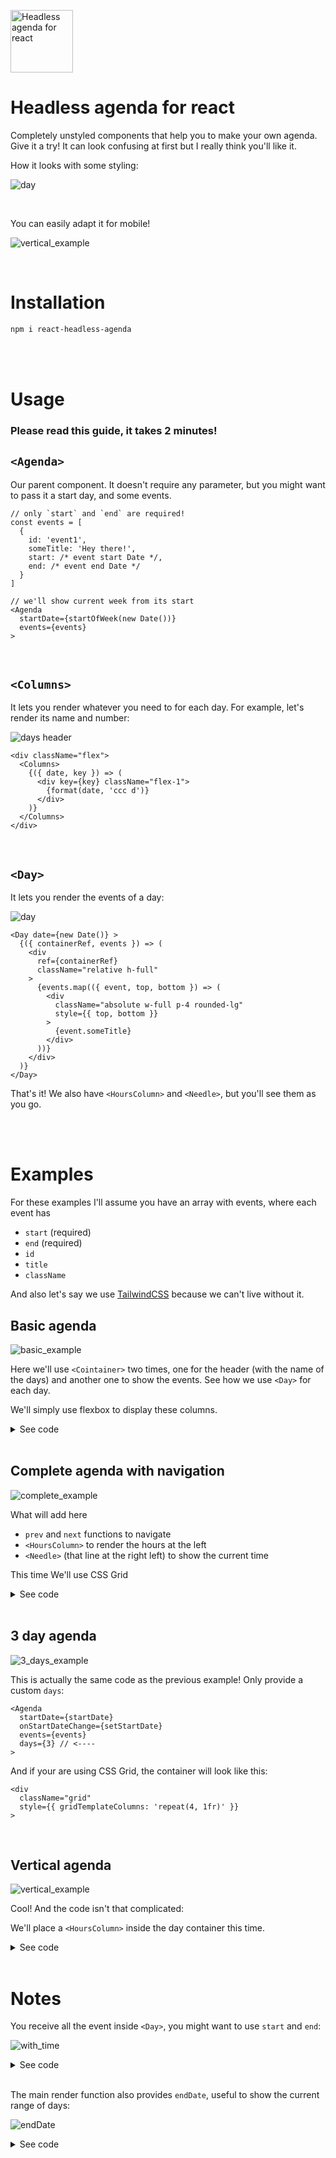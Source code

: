 <img
  src="./assets/logo.svg"
  alt="Headless agenda for react"
  width="100"
/>
# Headless agenda for react
Completely unstyled components that help you to make your own agenda. Give it a try! It can look confusing at first but I really think you'll like it.

How it looks with some styling:

![day](./assets/complete_agenda.png)

<br>

You can easily adapt it for mobile!
<br>

![vertical_example](./assets/vertical_example.gif)


<br>

# Installation

```bash
npm i react-headless-agenda
```

<br>
<br>

# Usage
### Please read this guide, it takes 2 minutes!

## `<Agenda>`
Our parent component. It doesn't require any parameter, but you might want to pass it a start day, and some events.

```tsx
// only `start` and `end` are required!
const events = [
  {
    id: 'event1',
    someTitle: 'Hey there!',
    start: /* event start Date */,
    end: /* event end Date */
  }
]

// we'll show current week from its start
<Agenda
  startDate={startOfWeek(new Date())}
  events={events}
>
```

<br>

## `<Columns>`

It lets you render whatever you need to for each day. For example, let's render its name and number:

![days header](./assets/days_header.png)

```tsx
<div className="flex">
  <Columns>
    {({ date, key }) => (
      <div key={key} className="flex-1">
        {format(date, 'ccc d')}
      </div>
    )}
  </Columns>
</div>
```

<br>

## `<Day>`

It lets you render the events of a day:

![day](./assets/day.png)

```tsx
<Day date={new Date()} >
  {({ containerRef, events }) => (
    <div
      ref={containerRef}
      className="relative h-full"
    >
      {events.map(({ event, top, bottom }) => (
        <div
          className="absolute w-full p-4 rounded-lg"
          style={{ top, bottom }}
        >
          {event.someTitle}
        </div>
      ))}
    </div>
  )}
</Day>
```

That's it! We also have `<HoursColumn>` and `<Needle>`, but you'll see them as you go.

<br>
<br>

# Examples

For these examples I'll assume you have an array with events, where each event has
  - `start` (required)
  - `end` (required)
  - `id`
  - `title`
  - `className`

And also let's say we use [TailwindCSS](https://tailwindcss.com/) because we can't live without it.


## Basic agenda

![basic_example](./assets/basic_agenda.png)

Here we'll use `<Cointainer>` two times, one for the header (with the name of the days) and another one to show the events. See how we use `<Day>` for each day.

We'll simply use flexbox to display these columns.

<details>
  <summary>See code</summary>

  <br>

  ```tsx
    import Agenda, { Columns, HoursColumn, Day, Needle } from 'react-headless-agenda'
    import { format } from 'date-fns'
    import { useState } from 'react'

    const Event = ({ title, top, bottom, className }) => (
      <div
        className={`absolute w-full p-4 rounded-lg ${className}`}
        style={{ top, bottom }}
      >
        {title}
      </div>
    )

    export default function BasicAgenda() {
      return (
        <Agenda
          startDate={new Date()}
          events={events}
        >
          {() => (
            <>
              <div className="flex mb-10">
                <Columns>
                  {({ date, key }) => (
                    <div key={key} className="text-center flex-1">
                      {format(date, 'ccc d')}
                    </div>
                  )}
                </Columns>
              </div>
              <div
                className="flex gap-4"
                style={{ height: 700 }}
              >
                <Columns>
                  {({ date, key }) => (
                    <Day key={key} date={date} >
                      {({ containerRef, events }) => (
                        <div
                          ref={containerRef}
                          className="relative h-full flex-1"
                        >
                          {events.map(({ event, top, bottom }) => (
                            <Event
                              key={event.id}
                              top={top}
                              bottom={bottom}
                              {...event}
                            />
                          ))}
                        </div>
                      )}
                    </Day>
                  )}
                </Columns>
              </div>
            </>
          )}
        </Agenda>
      )
    }
  ```
</details>

<br>

## Complete agenda with navigation

![complete_example](./assets/complete_agenda.png)

What will add here
- `prev` and `next` functions to navigate
- `<HoursColumn>` to render the hours at the left
- `<Needle>` (that line at the right left) to show the current time

This time We'll use CSS Grid

<details>
  <summary>See code</summary>

  <br>

  ```tsx
    const Event = ({ title, top, bottom, className }) => (
      <div
        className={`absolute w-full p-4 rounded-lg ${className}`}
        style={{ top, bottom }}
      >
        {title}
      </div>
    )

    export default function CompleteAgenda() {

      const [startDate, setStartDate] = useState(new Date())

      return (
        <Agenda
          startDate={startDate}
          onStartDateChange={setStartDate}
          events={events}
        >
          {({ prev, next }) => (
            <>
              <div className="flex justify-center gap-x-5 items-center mb-10">
                <CaretLeft onClick={prev} />
                <h5>{format(startDate, 'MMMM')}</h5>
                <CaretRight onClick={next} />
              </div>
              <div
                className="grid gap-4"
                style={{ gridTemplateColumns: 'repeat(8, 1fr)' }}
              >
                <div />
                <Columns>
                  {({ date, key }) => (
                    <div key={key} className="text-center">
                      {format(date, 'ccc d')}
                    </div>
                  )}
                </Columns>
                <div className="text-center">
                  <HoursColumn>
                    {({ hour }) => (
                      <div key={hour} className="opacity-30 py-1">
                        {hour} hs
                      </div>
                    )}
                  </HoursColumn>
                </div>
                <Columns>
                  {({ date, key }) => (
                    <Day key={key} date={date} >
                      {({ containerRef, events }) => (
                        <div
                          ref={containerRef}
                          className="relative h-full"
                        >
                          {events.map(({ event, top, bottom }) => (
                            <Event key={event.title} {...event} top={top} bottom={bottom} />
                          ))}
                          <Needle>
                            {({ top }) => (
                              <div
                                className="absolute h-1 bg-red-400 z-40 w-full"
                                style={{ top }}
                              />
                            )}
                          </Needle>
                        </div>
                      )}
                    </Day>
                  )}
                </Columns>
              </div>
            </>
          )}
        </Agenda>
      )
    }
  ```
</details>

<br>

## 3 day agenda

![3_days_example](./assets/3_days.png)

This is actually the same code as the previous example! Only provide a custom `days`:

```tsx
<Agenda
  startDate={startDate}
  onStartDateChange={setStartDate}
  events={events}
  days={3} // <----
>
```
And if your are using CSS Grid, the container will look like this:

```tsx
<div
  className="grid"
  style={{ gridTemplateColumns: 'repeat(4, 1fr)' }}
>
```

<br>

## Vertical agenda

![vertical_example](./assets/vertical_example.gif)

Cool! And the code isn't that complicated:

We'll place a `<HoursColumn>` inside the day container this time.

<details>
  <summary>See code</summary>

  <br>

  ```tsx
    const Event = ({ title, top, bottom, className }) => (
      <div
        className={`absolute w-full p-4 rounded-lg ${className}`}
        style={{ top, bottom }}
      >
        {title}
      </div>
    )

    export default function VerticalAgendaDemo() {

      return (
        <Agenda events={events} >
          {() => (
            <Columns>
              {({ date, key }) => (
                <Day key={key} date={date} >
                  {({ containerRef, events }) => (
                    <div>
                      <h4 className="mt-6 py-4">
                        {format(date, 'EEEE d')}
                      </h4>
                      <div
                        ref={containerRef}
                        className="flex gap-x-3"
                      >
                        <div>
                          <HoursColumn>
                            {({ hour }) => (
                              <div key={hour} className="opacity-30 py-1">
                                {hour} hs
                              </div>
                            )}
                          </HoursColumn>
                        </div>
                        <div className="flex-1 relative">
                          {events.map(({ event, top, bottom }) => (
                            <Event
                              key={event.id}
                              top={top}
                              bottom={bottom}
                              {...event}
                            />
                          ))}
                        </div>
                      </div>
                    </div>
                  )}
                </Day>
              )}
            </Columns>
          )}
        </Agenda>
      )
    }
  ```
</details>

<br>

# Notes

You receive all the event inside `<Day>`, you might want to use `start` and `end`:

![with_time](./assets/with_time.png)

<details>
  <summary>See code</summary>

  <br>

  ```tsx
    const Event = ({ title, top, bottom, className, start, end }) => (
      <div
        className={`absolute w-full p-4 rounded-lg ${className}`}
        style={{ top, bottom }}
      >
        {title}
        <br />
        {format(start, 'HH:mm')}
        &nbsp;-&nbsp;
        {format(end, 'HH:mm')}
      </div>
    )
  ```
</details>

<br>

The main render function also provides `endDate`, useful to show the current range of days:

![endDate](./assets/endDate.png)

<details>
  <summary>See code</summary>

  <br>

  ```tsx
    <Agenda>
      {({ prev, next, endDate }) => (
        <div className="flex justify-center gap-x-5 items-center">
          <CaretLeft onClick={prev} />
          <h5>
            {format(startDate, 'd/M')}
            &nbsp; - &nbsp;
            {format(endDate, 'd/M')}
          </h5>
          <CaretRight onClick={next} />
        </div>
      )}
    </Agenda>
  ```
</details>